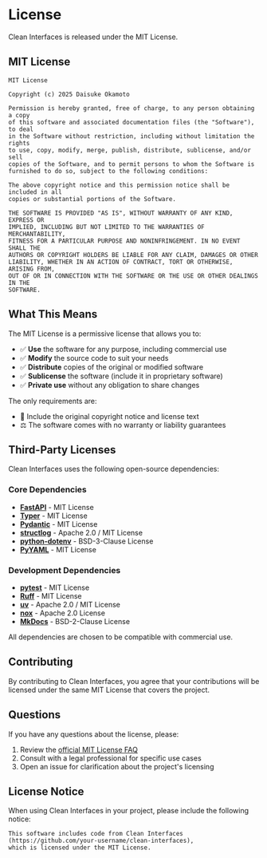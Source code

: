 # License

Clean Interfaces is released under the MIT License.

## MIT License

```
MIT License

Copyright (c) 2025 Daisuke Okamoto

Permission is hereby granted, free of charge, to any person obtaining a copy
of this software and associated documentation files (the "Software"), to deal
in the Software without restriction, including without limitation the rights
to use, copy, modify, merge, publish, distribute, sublicense, and/or sell
copies of the Software, and to permit persons to whom the Software is
furnished to do so, subject to the following conditions:

The above copyright notice and this permission notice shall be included in all
copies or substantial portions of the Software.

THE SOFTWARE IS PROVIDED "AS IS", WITHOUT WARRANTY OF ANY KIND, EXPRESS OR
IMPLIED, INCLUDING BUT NOT LIMITED TO THE WARRANTIES OF MERCHANTABILITY,
FITNESS FOR A PARTICULAR PURPOSE AND NONINFRINGEMENT. IN NO EVENT SHALL THE
AUTHORS OR COPYRIGHT HOLDERS BE LIABLE FOR ANY CLAIM, DAMAGES OR OTHER
LIABILITY, WHETHER IN AN ACTION OF CONTRACT, TORT OR OTHERWISE, ARISING FROM,
OUT OF OR IN CONNECTION WITH THE SOFTWARE OR THE USE OR OTHER DEALINGS IN THE
SOFTWARE.
```

## What This Means

The MIT License is a permissive license that allows you to:

- ✅ **Use** the software for any purpose, including commercial use
- ✅ **Modify** the source code to suit your needs
- ✅ **Distribute** copies of the original or modified software
- ✅ **Sublicense** the software (include it in proprietary software)
- ✅ **Private use** without any obligation to share changes

The only requirements are:

- 📄 Include the original copyright notice and license text
- ⚖️ The software comes with no warranty or liability guarantees

## Third-Party Licenses

Clean Interfaces uses the following open-source dependencies:

### Core Dependencies

- **[FastAPI](https://github.com/tiangolo/fastapi)** - MIT License
- **[Typer](https://github.com/tiangolo/typer)** - MIT License
- **[Pydantic](https://github.com/pydantic/pydantic)** - MIT License
- **[structlog](https://github.com/hynek/structlog)** - Apache 2.0 / MIT License
- **[python-dotenv](https://github.com/theskumar/python-dotenv)** - BSD-3-Clause License
- **[PyYAML](https://github.com/yaml/pyyaml)** - MIT License

### Development Dependencies

- **[pytest](https://github.com/pytest-dev/pytest)** - MIT License
- **[Ruff](https://github.com/astral-sh/ruff)** - MIT License
- **[uv](https://github.com/astral-sh/uv)** - Apache 2.0 / MIT License
- **[nox](https://github.com/wntrblm/nox)** - Apache 2.0 License
- **[MkDocs](https://github.com/mkdocs/mkdocs)** - BSD-2-Clause License

All dependencies are chosen to be compatible with commercial use.

## Contributing

By contributing to Clean Interfaces, you agree that your contributions will be licensed under the same MIT License that covers the project.

## Questions

If you have any questions about the license, please:

1. Review the [official MIT License FAQ](https://opensource.org/faq#mit-license)
2. Consult with a legal professional for specific use cases
3. Open an issue for clarification about the project's licensing

## License Notice

When using Clean Interfaces in your project, please include the following notice:

```
This software includes code from Clean Interfaces (https://github.com/your-username/clean-interfaces),
which is licensed under the MIT License.
```